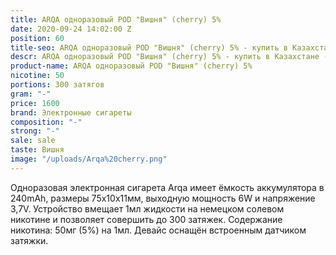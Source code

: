 ```yaml
---
title: ARQA одноразовый POD "Вишня" (cherry) 5%
date: 2020-09-24 14:02:00 Z
position: 60
title-seo: ARQA одноразовый POD "Вишня" (cherry) 5% - купить в Казахстане
descr: ARQA одноразовый POD "Вишня" (cherry) 5% - купить в Казахстане - купить в Казахстане
product-name: ARQA одноразовый POD "Вишня" (cherry) 5%
nicotine: 50
portions: 300 затягов
gram: "-"
price: 1600
brand: Электронные сигареты
composition: "-"
strong: "-"
sale: sale
taste: Вишня
image: "/uploads/Arqa%20cherry.png"
---
```


Одноразовая электронная сигарета Arqa имеет ёмкость аккумулятора в 240mAh, размеры 75х10х11мм, выходную мощность 6W и напряжение 3,7V. Устройство вмещает 1мл жидкости на немецком солевом никотине и позволяет совершить до 300 затяжек. Содержание никотина: 50мг (5%) на 1мл. Девайс оснащён встроенным датчиком затяжки.
